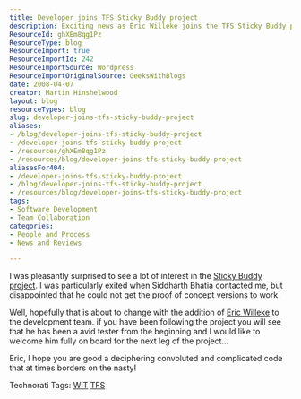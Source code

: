 ```yaml
---
title: Developer joins TFS Sticky Buddy project
description: Exciting news as Eric Willeke joins the TFS Sticky Buddy project! Discover how this addition aims to enhance development and tackle complex coding challenges.
ResourceId: ghXEm8qg1Pz
ResourceType: blog
ResourceImport: true
ResourceImportId: 242
ResourceImportSource: Wordpress
ResourceImportOriginalSource: GeeksWithBlogs
date: 2008-04-07
creator: Martin Hinshelwood
layout: blog
resourceTypes: blog
slug: developer-joins-tfs-sticky-buddy-project
aliases:
- /blog/developer-joins-tfs-sticky-buddy-project
- /developer-joins-tfs-sticky-buddy-project
- /resources/ghXEm8qg1Pz
- /resources/blog/developer-joins-tfs-sticky-buddy-project
aliasesFor404:
- /developer-joins-tfs-sticky-buddy-project
- /blog/developer-joins-tfs-sticky-buddy-project
- /resources/blog/developer-joins-tfs-sticky-buddy-project
tags:
- Software Development
- Team Collaboration
categories:
- People and Process
- News and Reviews

---
```

I was pleasantly surprised to see a lot of interest in the [Sticky Buddy project](http://blog.hinshelwood.com/archive/2008/02/05/tfs-sticky-buddy-codeplex-project.aspx). I was particularly exited when Siddharth Bhatia contacted me, but disappointed that he could not get the proof of concept versions to work.

Well, hopefully that is about to change with the addition of [Eric Willeke](http://manicprogrammer.com/cs/blogs/willeke/default.aspx) to the development team. if you have been following the project you will see that he has been a avid tester from the beginning and I would like to welcome him fully on board for the next leg of the project...

Eric, I hope you are good a deciphering convoluted and complicated code that at times borders on the nasty!

Technorati Tags: [WIT](http://technorati.com/tags/WIT) [TFS](http://technorati.com/tags/TFS)
